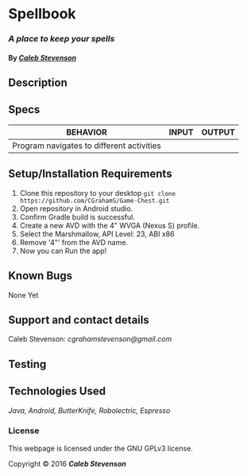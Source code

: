 # Spellbook

### _A place to keep your spells_

#### By _[**Caleb Stevenson**](https://github.com/CGrahamS)_

## Description



## Specs

| BEHAVIOR                                                | INPUT    | OUTPUT   |
|---------------------------------------------------------|----------|----------|
| Program navigates to different activities               |          |          |

## Setup/Installation Requirements

1. Clone this repository to your desktop `git clone https://github.com/CGrahamS/Game-Chest.git`
2. Open repository in Android studio.
3. Confirm Gradle build is successful.
4. Create a new AVD with the 4" WVGA (Nexus S) profile.
5. Select the Marshmallow, API Level: 23, ABI x86
6. Remove '4"' from the AVD name.
7. Now you can Run the app!

## Known Bugs

None Yet

## Support and contact details

Caleb Stevenson: _cgrahamstevenson@gmail.com_

## Testing

## Technologies Used

_Java,
Android,
ButterKnife,
Robolectric,
Espresso_

### License

This webpage is licensed under the GNU GPLv3 license.

Copyright &copy; 2016 **_Caleb Stevenson_**
